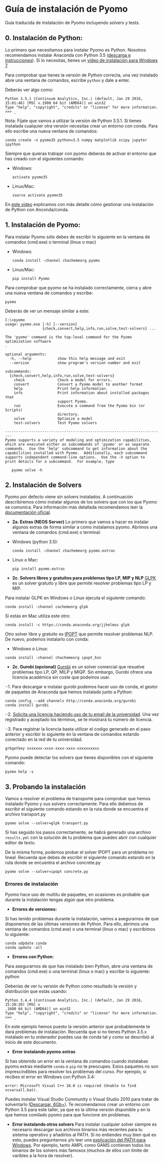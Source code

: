 # Guía de instalación de Pyomo

Guía traducida de instalación de Pyomo incluyendo solvers y tests.

## 0. Instalación de Python:
Lo primero que necesitamos para instalar Pyomo es Python. Nosotros recomendamos
instalar Anaconda con Python 3.5 ([descarga e instrucciones](https://www.continuum.io/downloads)).
Si lo necesitas, tienes un [vídeo de instalación para Windows 7](https://www.youtube.com/watch?v=x4xegDME5C0&feature=youtu.be&list=PLGBbVX_WvN7as_DnOGcpkSsUyXB1G_wqb).

Para comprobar que tienes la versión de Python correcta, una vez instalado abre una ventana de comandos, escribe `python` y dale a enter.

Deberás ver algo como:

```
Python 3.5.1 |Continuum Analytics, Inc.| (default, Jan 29 2016, 15:01:46) [MSC v.1900 64 bit (AMD64)] on win32
Type "help", "copyright", "credits" or "license" for more information.
>>> _
```

Nota: Fíjate que vamos a utilizar la versión de Python 3.5.1.
Si tienes instalada cualquier otra versión necesitas crear un entorno con conda.
Para ello escribe una nueva ventana de comandos:

    conda create -n pyomo35 python=3.5 numpy matplotlib scipy jupyter ipython

Siempre que quieras trabajar con pyomo deberás de activar el entorno que has creado con
el siguientes comando:

* Windows:

    `activate pyomo35`

* Linux/Mac:

    `source activate pyomo35`

En [este vídeo](https://www.youtube.com/watch?v=cX6l3IzWewc&index=22&list=PLGBbVX_WvN7as_DnOGcpkSsUyXB1G_wqb)
explicamos con más detalle cómo gestionar una instalación de Python con Anconda/conda.

## 1. Instalación de Pyomo:
Para instalar Pyomo sólo debes de escribir lo siguiente en la ventana de comandos
(cmd.exe) o terminal (linux o mac)

* Windows:

    `conda install -channel chachemeorg pyomo`

* Linux/Mac:

    `pip install Pyomo`

Para comprobar que pyomo se ha instalado correctamente, cierra y abre una nueva
ventana de comandos y escribe:

    pyomo
Deberás de ver un mensaje similar a este:
```terminal
C:\>pyomo
usage: pyomo.exe [-h] [--version]
                 {check,convert,help,info,run,solve,test-solvers} ...

The 'pyomo' command is the top-level command for the Pyomo optimization software
.

optional arguments:
  -h, --help            show this help message and exit
  --version             show program's version number and exit

subcommands:
  {check,convert,help,info,run,solve,test-solvers}
    check               Check a model for errors.
    convert             Convert a Pyomo model to another format
    help                Print help information.
    info                Print information about installed packages that
                        support Pyomo.
    run                 Execute a command from the Pyomo bin (or Scripts)
                        directory.
    solve               Optimize a model
    test-solvers        Test Pyomo solvers

-------------------------------------------------------------------------
Pyomo supports a variety of modeling and optimization capabilities,
which are executed either as subcommands of 'pyomo' or as separate
commands.  Use the 'help' subcommand to get information about the
capabilities installed with Pyomo.  Additionally, each subcommand
supports independent command-line options.  Use the -h option to
print details for a subcommand.  For example, type

   pyomo solve -h
```

## 2. Instalación de Solvers
Pyomo por defecto viene sin solvers instalados. A continuación describiremos
cómo instalar algunos de los solvers que con los que Pyomo se comunica.
Para información más detallada recomendamos leer la
[documentación oficial](https://software.sandia.gov/downloads/pub/pyomo/PyomoInstallGuide.html#Solvers).
* __2a. Extras (NEOS Server)__
Lo primero que vamos a hacer es instalar algunos extras de forma similar a
como instalamos pyomo. Abrimos una ventana de comandos (cmd.exe) o terminal:

* Windows (python 3.5):

    `conda install -channel chachemeorg pyomo.extras`

* Linux o Mac:

    `pip install pyomo.extras`


* __2c. Solvers libres y gratuitos para problemas tipo LP, MIP y NLP__
[GLPK](https://www.gnu.org/software/glpk/) es un solver gratuito y libre que
permite resolver problemas tipo LP y MIP.

Para instalar GLPK en Windows o Linux ejecuta el siguiente comando:

    conda install -channel cachemeorg glpk

Si estás en Mac utiliza este otro:

    conda install -c https://conda.anaconda.org/jjhelmus glpk

Otro solver libre y gratuito es
[IPOPT](https://projects.coin-or.org/Ipopt) que permite resolver problemas NLP.
De nuevo, podemos instalarlo con conda:

* Windows o Linux:

`conda install -channel chachemeorg ipopt_bin`

* __2c. Gurobi (opcional)__
[Gurobi](https://www.gurobi.com/index) es un solver comercial que resuelve
problemas tipo LP, QP, MILP y MIQP. Sin embargo, Gurobi ofrece
una licencia académica sin coste que podemos usar.

⋅⋅1. Para descargar e instalar gurobi podemos hacer uso de conda, el gestor de paquetes de
Anaconda que hemos instalado junto a Python:

    conda config --add channels http://conda.anaconda.org/gurobi
    conda install gurobi


⋅⋅2.  [Solicita una licencia haciendo uso de tu email
 de la universidad](http://user.gurobi.com/download/licenses/free-academic).
 Una vez registrado y aceptado los términos, se te mostrará tu número de licencia.

⋅⋅3. Para registrar la licencia basta utilizar el codigo generado en el paso anterior y
escribir lo siguiente en la ventana de comandos estando conectado en la red de tu universidad.

    grbgetkey xxxxxxx-xxxx-xxxx-xxxx-xxxxxxxxxx
Pyomo puede detectar los solvers que tienes disponibles con el siguiente comando:

    pyomo help -s

## 3. Probando la instalación
Vamos a resolver el problema de transporte para comprobar que hemos instalado
Pyomo y sus solvers correctamente. Para ello debemos de escribir el siguiente comando
estando en la ruta donde se encuentra el archivo transport.py

    pyomo solve --solver=glpk transport.py

Si has seguido los pasos correctamente, se habrá generado una archivo `results.yml`
con la solución de tu problema que puedes abrir con cualquier editor de texto.

De la misma forma, podemos probar el solver IPOPT para un problema no lineal.
Recuerda que debes de escribir el siguiente comando
estando en la ruta donde se encuentra el archivo concrete.py

    pyomo solve --solver=ipopt concrete.py

### Errores de instalación
Pyomo hace uso de multitu de paquetes, en ocasiones es probable que durante
la instalación tengas algún que otro problema.

* __Errores de versiones:__

Si has tenido problemas durante la instalación, vamos a asegurarnos de que
disponemos de las últimas versiones de Python. Para ello, abrimos una ventana
de comandos (cmd.exe) o una terminal (linux o mac) y escribimos lo siguiente:

    conda udpdate conda
    conda update -all

* __Errores con Python:__

Para asegurarnos de que has instalado bien Python, abre una ventana de
comandos (cmd.exe) o una terminal (linux o mac) y escribe lo siguiente:
    python

Deberías de ver tu versión de Python como resultado la versión y distribución que estás usando:
 ```terminal
 Python 3.4.4 |Continuum Analytics, Inc.| (default, Jan 29 2016, 15:20:20) [MSC v
.1600 64 bit (AMD64)] on win32
Type "help", "copyright", "credits" or "license" for more information.
>>> _
```
En este ejemplo hemos puesto la versión anterior que probablemente
te dará problemas de instalación.
Recuerda que si no tienes Python 3.5.x instalado en tu ordenador puedes usa de conda
tal y como se describió al inicio de este documento.

* __Error instalando pyomo.extras__

Si has obtenido un error en la ventana de comandos cuando instalabas pyomo.extras
mediante `conda` o `pip` no te preocupes. Estos paquetes no son imprescindibles para resolver
los problemas del curso. Por ejemplo, si recibes el error en Windows con Python 3.4:

```
error: Microsoft Visual C++ 10.0 is required (Unable to find vcvarsall.bat).
```

Puedes instalar Visual Studio Community o Visual Studio 2010 para tratar de solventarlo
([Descargar, 6Gb+](https://www.visualstudio.com/en-us/products/visual-studio-community-vs.aspx)).
Te recomendamos crear un entorno con Python 3.5 para este taller, ya que es la
última versión disponible y en la que hemos comilado pyomo para que funcione sin
problemas.

* __Error instalando otros solvers__
Para instalar cualquier solver siempre es necesario descargar sus archivos
binarios más recientes para tu sistema operativo y añadirlos al PATH.
Si no entiendes muy bien qué es esto, puedes preguntarnos y/o leer una [explicación
del PATH para Windows](http://superuser.com/questions/284342/what-are-path-and-other-environment-variables-and-how-can-i-set-or-use-them).
Por ejemplo, tanto AMPL como GAMS contienen todos los binarios de los solvers
más famosos (muchos de ellos con límite de varibles a la hora de resolver).

